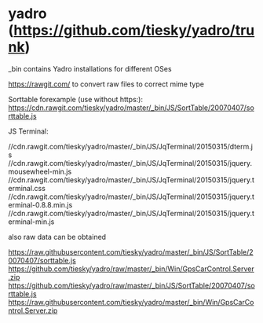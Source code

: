 yadro (https://github.com/tiesky/yadro/trunk)
=====

_bin contains Yadro installations for different OSes

https://rawgit.com/ to convert raw files to correct mime type

Sorttable forexample (use without https:):
https://cdn.rawgit.com/tiesky/yadro/master/_bin/JS/SortTable/20070407/sorttable.js

JS Terminal:

//cdn.rawgit.com/tiesky/yadro/master/_bin/JS/JqTerminal/20150315/dterm.js
//cdn.rawgit.com/tiesky/yadro/master/_bin/JS/JqTerminal/20150315/jquery.mousewheel-min.js
//cdn.rawgit.com/tiesky/yadro/master/_bin/JS/JqTerminal/20150315/jquery.terminal.css
//cdn.rawgit.com/tiesky/yadro/master/_bin/JS/JqTerminal/20150315/jquery.terminal-0.8.8.min.js
//cdn.rawgit.com/tiesky/yadro/master/_bin/JS/JqTerminal/20150315/jquery.terminal-min.js

also raw data can be obtained

https://raw.githubusercontent.com/tiesky/yadro/master/_bin/JS/SortTable/20070407/sorttable.js
https://github.com/tiesky/yadro/raw/master/_bin/Win/GpsCarControl.Server.zip
https://github.com/tiesky/yadro/raw/master/_bin/JS/SortTable/20070407/sorttable.js
https://raw.githubusercontent.com/tiesky/yadro/master/_bin/Win/GpsCarControl.Server.zip
